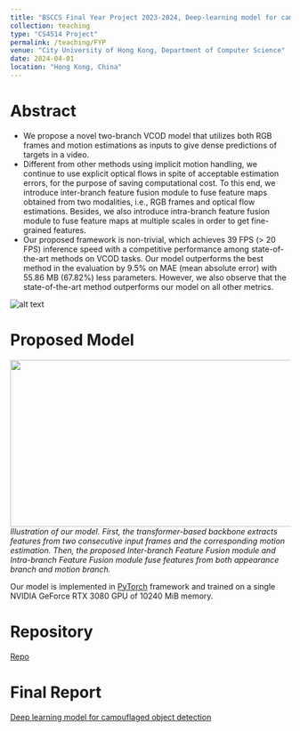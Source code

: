 ```yaml
---
title: "BSCCS Final Year Project 2023-2024, Deep-learning model for camouflaged object detection"
collection: teaching
type: "CS4514 Project"
permalink: /teaching/FYP
venue: "City University of Hong Kong, Department of Computer Science"
date: 2024-04-01
location: "Hong Kong, China"
---
```


Abstract
======
* We propose a novel two-branch VCOD model that utilizes both RGB frames and motion estimations as inputs to give dense predictions of targets in a video.
* Different from other methods using implicit motion handling, we continue to use explicit optical flows in spite of acceptable estimation errors, for the purpose of saving computational cost. 
To this end, we introduce inter-branch feature fusion module to fuse feature maps obtained from two modalities, i.e., RGB frames and optical flow estimations. Besides, we also introduce intra-branch feature fusion module to fuse feature maps at multiple scales in order to get fine-grained features.
* Our proposed framework is non-trivial, which achieves 39 FPS (> 20 FPS) inference speed with a competitive performance among state-of-the-art methods on VCOD tasks. 
Our model outperforms the best method in the evaluation by 9.5% on MAE (mean absolute error) with 55.86 MB (67.82%) less parameters. However, we also observe that the state-of-the-art method outperforms our model on all other metrics.

![alt text](http://AharenDaisuki.github.io/images/qualitative_results.png)

Proposed Model
======
<p align="left">
    <img src="http://AharenDaisuki.github.io/images/proposed_framework.png" width='1400' height='300' /> <br />
    <em>
    Illustration of our model. First, the transformer-based backbone extracts
    features from two consecutive input frames and the corresponding motion estimation.
    Then, the proposed Inter-branch Feature Fusion module and Intra-branch Feature Fusion
    module fuse features from both appearance branch and motion branch.
    </em>
</p>

Our model is implemented in [PyTorch](https://github.com/pytorch/pytorch) framework and trained on a single NVIDIA GeForce RTX 3080 GPU of 10240 MiB memory.

Repository
======
[Repo](https://github.com/AharenDaisuki/Deep-learning-model-for-camouflaged-object-detection)

Final Report
=====
[Deep learning model for camouflaged object detection](https://drive.google.com/file/d/1hTAkfLB3w7eAXHaP47lbP5EZrpRNHKWT/view?usp=sharing)